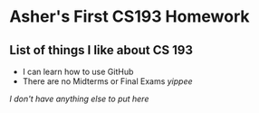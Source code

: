 # Asher's First CS193 Homework
## List of things I like about CS 193
- I can learn how to use GitHub
- There are no Midterms or Final Exams _yippee_

_I don't have anything else to put here_
